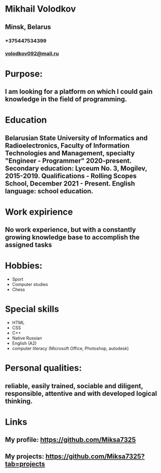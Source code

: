 # Mikhail Volodkov
## Minsk, Belarus
### +375447534399
### volodkov092@mail.ru
# Purpose:
## I am looking for a platform on which I could gain knowledge in the field of programming.
# Education
## Belarusian State University of Informatics and Radioelectronics, Faculty of Information Technologies and Management, specialty "Engineer - Programmer" 2020-present. Secondary education: Lyceum No. 3, Mogilev, 2015-2019. Qualifications -  Rolling Scopes School, December 2021 - Present. English language: school education.
# Work expirience
## No work experience, but with a constantly growing knowledge base to accomplish the assigned tasks
# Hobbies:
- Sport
- Computer studies
- Chess
# Special skills
- HTML
- CSS
- C++
- Native Russian
- English (A2)
- computer literacy (Microsoft Office, Photoshop, autodesk)
# Personal qualities:
## reliable, easily trained, sociable and diligent, responsible, attentive and with developed logical thinking.
# Links
## My profile: https://github.com/Miksa7325
## My projects: https://github.com/Miksa7325?tab=projects
